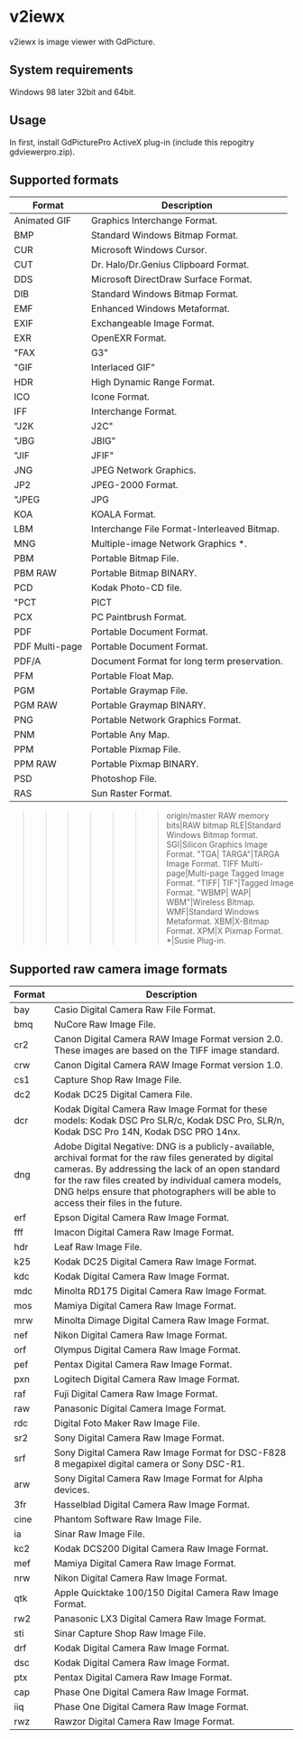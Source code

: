 # v2iewx
v2iewx is image viewer with GdPicture.

## System requirements
Windows 98 later 32bit and 64bit.

## Usage
In first, install GdPicturePro ActiveX plug-in (include this repogitry gdviewerpro.zip).

## Supported formats
Format|Description
----|----
Animated GIF|Graphics Interchange Format.
BMP|Standard Windows Bitmap Format.
CUR|Microsoft Windows Cursor.
CUT|Dr. Halo/Dr.Genius Clipboard Format.
DDS|Microsoft DirectDraw Surface Format.
DIB|Standard Windows Bitmap Format.
EMF|Enhanced Windows Metaformat.
EXIF|Exchangeable Image Format.
EXR|OpenEXR Format.
"FAX| G3"|Group 3 Raw Fax Format.
"GIF| Interlaced GIF"|Graphics Interchange Format.
HDR|High Dynamic Range Format.
ICO|Icone Format.
IFF|Interchange Format.
"J2K| J2C"|JPEG-2000 Codestream.
"JBG| JBIG"|Joint Bi-level Image Experts Group.
"JIF| JFIF"|JPEG File Interchange Format.
JNG|JPEG Network Graphics.
JP2|JPEG-2000 Format.
"JPEG| JPG| JPE"|Joint Photographic Expert Group.
KOA|KOALA Format.
LBM|Interchange File Format-Interleaved Bitmap.
MNG|Multiple-image Network Graphics *.
PBM|Portable Bitmap File.
PBM RAW|Portable Bitmap BINARY.
PCD|Kodak Photo-CD file.
"PCT| PICT| PIC"|Macintosh PICT Format.
PCX|PC Paintbrush Format.
PDF|Portable Document Format.
PDF Multi-page|Portable Document Format.
PDF/A|Document Format for long term preservation.
PFM|Portable Float Map.
PGM|Portable Graymap File.
PGM RAW|Portable Graymap BINARY.
PNG|Portable Network Graphics Format.
PNM|Portable Any Map.
PPM|Portable Pixmap File.
PPM RAW|Portable Pixmap BINARY.
PSD|Photoshop File.
RAS|Sun Raster Format.
>>>>>>> origin/master
RAW memory bits|RAW bitmap
RLE|Standard Windows Bitmap format.
SGI|Silicon Graphics Image Format.
"TGA| TARGA"|TARGA Image Format.
TIFF Multi-page|Multi-page Tagged Image Format.
"TIFF| TIF"|Tagged Image Format.
"WBMP| WAP| WBM"|Wireless Bitmap.
WMF|Standard Windows Metaformat.
XBM|X-Bitmap Format.
XPM|X Pixmap Format.
*|Susie Plug-in.

## Supported raw camera image formats
Format|Description
----|----
bay|Casio Digital Camera Raw File Format.
bmq|NuCore Raw Image File.
cr2|Canon Digital Camera RAW Image Format version 2.0. These images are based on the TIFF image standard.
crw|Canon Digital Camera RAW Image Format version 1.0.
cs1|Capture Shop Raw Image File.
dc2|Kodak DC25 Digital Camera File.
dcr|Kodak Digital Camera Raw Image Format for these models: Kodak DSC Pro SLR/c, Kodak DSC Pro, SLR/n, Kodak DSC Pro 14N, Kodak DSC PRO 14nx.
dng|Adobe Digital Negative: DNG is a publicly-available, archival format for the raw files generated by digital cameras. By addressing the lack of an open standard for the raw files created by individual camera models, DNG helps ensure that photographers will be able to access their files in the future.
erf|Epson Digital Camera Raw Image Format.
fff|Imacon Digital Camera Raw Image Format.
hdr|Leaf Raw Image File.
k25|Kodak DC25 Digital Camera Raw Image Format.
kdc|Kodak Digital Camera Raw Image Format.
mdc|Minolta RD175 Digital Camera Raw Image Format.
mos|Mamiya Digital Camera Raw Image Format.
mrw|Minolta Dimage Digital Camera Raw Image Format.
nef|Nikon Digital Camera Raw Image Format.
orf|Olympus Digital Camera Raw Image Format.
pef|Pentax Digital Camera Raw Image Format.
pxn|Logitech Digital Camera Raw Image Format.
raf|Fuji Digital Camera Raw Image Format.
raw|Panasonic Digital Camera Image Format.
rdc|Digital Foto Maker Raw Image File.
sr2|Sony Digital Camera Raw Image Format.
srf|Sony Digital Camera Raw Image Format for DSC-F828 8 megapixel digital camera or Sony DSC-R1.
arw|Sony Digital Camera Raw Image Format for Alpha devices.
3fr|Hasselblad Digital Camera Raw Image Format.
cine|Phantom Software Raw Image File.
ia|Sinar Raw Image File.
kc2|Kodak DCS200 Digital Camera Raw Image Format.
mef|Mamiya Digital Camera Raw Image Format.
nrw|Nikon Digital Camera Raw Image Format.
qtk|Apple Quicktake 100/150 Digital Camera Raw Image Format.
rw2|Panasonic LX3 Digital Camera Raw Image Format.
sti|Sinar Capture Shop Raw Image File.
drf|Kodak Digital Camera Raw Image Format.
dsc|Kodak Digital Camera Raw Image Format.
ptx|Pentax Digital Camera Raw Image Format.
cap|Phase One Digital Camera Raw Image Format.
iiq|Phase One Digital Camera Raw Image Format.
rwz|Rawzor Digital Camera Raw Image Format.
